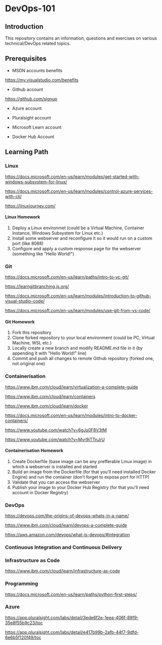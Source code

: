 # DevOps-101

## Introduction
This repository contains an information, questions and exercises on various technical/DevOps related topics.

## Prerequisites

* MSDN accounts benefits

https://my.visualstudio.com/benefits

* Github account

https://github.com/signup

* Azure account

* Pluralsight account

* Microsoft Learn account

* Docker Hub Account

## Learning Path

### Linux

https://docs.microsoft.com/en-us/learn/modules/get-started-with-windows-subsystem-for-linux/

https://docs.microsoft.com/en-us/learn/modules/control-azure-services-with-cli/

https://linuxjourney.com/

#### Linux Homework

1. Deploy a Linux environmet (could be a Virtual Machine, Container Instance, Windows Subsystem for Linux etc.)
2. Install some webserver and reconfigure it so it would run on a custom port (like 8088)
3. Configure and apply a custom response page for the webserver (something like "Hello World!")

### Git

https://docs.microsoft.com/en-us/learn/paths/intro-to-vc-git/

https://learngitbranching.js.org/

https://docs.microsoft.com/en-us/learn/modules/introduction-to-github-visual-studio-code/

https://docs.microsoft.com/en-us/learn/modules/use-git-from-vs-code/

#### Git Homework

1. Fork this repository
2. Clone forked repository to your local environment (could be PC, Virtual Machine, WSL etc.)
3. Locally create a new branch and modify README.md file in it (by appending it with "Hello World!" line)
4. Commit and push all changes to remote Github repository (forked one, not original one)

### Containerisation

https://www.ibm.com/cloud/learn/virtualization-a-complete-guide

https://www.ibm.com/cloud/learn/containers

https://www.ibm.com/cloud/learn/docker

https://docs.microsoft.com/en-us/learn/modules/intro-to-docker-containers/

https://www.youtube.com/watch?v=6gJs0F8V3tM

https://www.youtube.com/watch?v=Mvr9jTTnJrU

#### Containerisation Homework

1. Create Dockerfile (base image can be any prefferable Linux image) in which a webserver is installed and started 
2. Build an image from the Dockerfile (for that you'll need installed Docker Engine) and run the container (don't forget to expose port for HTTP)
3. Validate that you can access the webserver
4. Publish your image to your Docker Hub Registry (for that you'll need account in Docker Registry)

### DevOps

https://devops.com/the-origins-of-devops-whats-in-a-name/

https://www.ibm.com/cloud/learn/devops-a-complete-guide

https://aws.amazon.com/devops/what-is-devops/#integration

### Continuous Integration and Continuous Delivery
### Infrastructure as Code

https://www.ibm.com/cloud/learn/infrastructure-as-code

### Programming

https://docs.microsoft.com/en-us/learn/paths/python-first-steps/


### Azure

https://app.pluralsight.com/labs/detail/3ede6f2e-1eea-406f-89f9-35e8f55b9c23/toc

https://app.pluralsight.com/labs/detail/e417b99b-2afb-44f7-9dfd-6e6b5f120f49/toc
